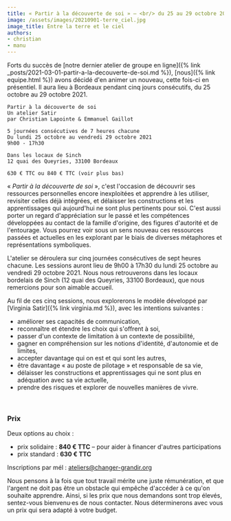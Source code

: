 ```yaml
---
title: « Partir à la découverte de soi » – <br/> du 25 au 29 octobre 2021
image: /assets/images/20210901-terre_ciel.jpg
image_title: Entre la terre et le ciel
authors:
- christian
- manu
---
```


Forts du succès de [notre dernier atelier de groupe en ligne]({% link
_posts/2021-03-01-partir-a-la-decouverte-de-soi.md %}), [nous]({% link
equipe.html %}) avons décidé d'en animer un nouveau, cette fois-ci en
présentiel. Il aura lieu à Bordeaux pendant cinq jours consécutifs, du 25
octobre au 29 octobre 2021.

```
Partir à la découverte de soi
Un atelier Satir
par Christian Lapointe & Emmanuel Gaillot

5 journées consécutives de 7 heures chacune
Du lundi 25 octobre au vendredi 29 octobre 2021
9h00 - 17h30

Dans les locaux de Sinch
12 quai des Queyries, 33100 Bordeaux

630 € TTC ou 840 € TTC (voir plus bas)
```

« _Partir à la découverte de soi_ », c'est l'occasion de découvrir ses
ressources personnelles encore inexploitées et apprendre à les utiliser,
revisiter celles déjà intégrées, et délaisser les constructions et les
apprentissages qui aujourd'hui ne sont plus pertinents pour soi. C'est aussi
porter un regard d'appréciation sur le passé et les compétences développées au
contact de la famille d'origine, des figures d'autorité et de l'entourage. Vous
pourrez voir sous un sens nouveau ces ressources passées et actuelles en les
explorant par le biais de diverses métaphores et représentations symboliques.

L'atelier se déroulera sur cinq journées consécutives de sept heures chacune.
Les sessions auront lieu de 9h00 à 17h30 du lundi 25 octobre au vendredi 29
octobre 2021. Nous nous retrouverons dans les locaux bordelais de Sinch (12
quai des Queyries, 33100 Bordeaux), que nous remercions pour son aimable
accueil.

Au fil de ces cinq sessions, nous explorerons le modèle développé par [Virginia
Satir]({% link virginia.md %}), avec les intentions suivantes :
- améliorer ses capacités de communication,
- reconnaître et étendre les choix qui s'offrent à soi,
- passer d'un contexte de limitation à un contexte de possibilité,
- gagner en compréhension sur les notions d'identité, d'autonomie et de
  limites,
- accepter davantage qui on est et qui sont les autres,
- être davantage « au poste de pilotage » et responsable de sa vie,
- délaisser les constructions et apprentissages qui ne sont plus en adéquation
  avec sa vie actuelle,
- prendre des risques et explorer de nouvelles manières de vivre.

&nbsp;

### Prix

Deux options au choix :
- prix solidaire : **840 € TTC** – pour aider à financer d'autres participations
- prix standard : **630 € TTC**

Inscriptions par mél : <a
href="mailto:ateliers@changer-grandir.org">ateliers@changer-grandir.org</a>

Nous pensons à la fois que tout travail mérite une juste rémunération, et que
l'argent ne doit pas être un obstacle qui empêche d'accéder à ce qu'on souhaite
apprendre. Ainsi, si les prix que nous demandons sont trop élevés, sentez-vous
bienvenu·es de nous contacter. Nous déterminerons avec vous un prix qui sera
adapté à votre budget.
